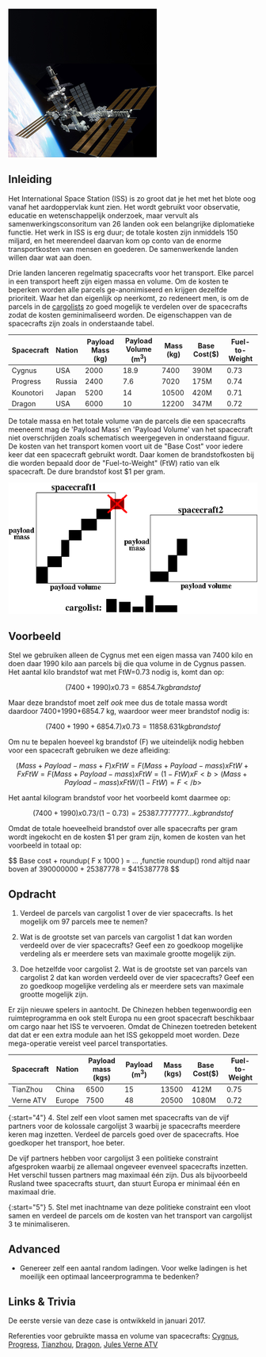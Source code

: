 ![Wo bleiben die Botschaften?](Spacefreight.jpg)

## Inleiding

Het International Space Station (ISS) is zo groot dat je het met het blote oog vanaf het aardoppervlak kunt zien. Het wordt gebruikt voor observatie, educatie en wetenschappelijk onderzoek, maar vervult als samenwerkingsconsoritum van 26 landen ook een belangrijke diplomatieke functie. Het werk in ISS is erg duur; de totale kosten zijn inmiddels 150 miljard, en het meerendeel daarvan kom op conto van de enorme transportkosten van mensen en goederen. De samenwerkende landen willen daar wat aan doen.

Drie landen lanceren regelmatig spacecrafts voor het  transport. Elke parcel in een transport heeft zijn eigen massa en volume. Om de kosten te beperken worden alle parcels ge-anonimiseerd en krijgen dezelfde prioriteit. Waar het dan eigenlijk op neerkomt, zo redeneert men, is om de parcels in de [cargolists](CargoLists.zip) zo goed mogelijk te verdelen over de spacecrafts zodat de kosten geminimaliseerd worden. De eigenschappen van de spacecrafts zijn zoals in onderstaande tabel.

| Spacecraft | Nation | Payload Mass (kg) | Payload Volume (m<sup>3</sup>) | Mass (kg) | Base Cost($) | Fuel-to-Weight |
| --- | --- | --- | --- | --- | --- | --- |
| Cygnus | USA | 2000| 18.9| 7400| 390M| 0.73
| Progress | Russia | 2400 | 7.6 | 7020 | 175M | 0.74
| Kounotori | Japan | 5200 | 14 | 10500 | 420M | 0.71
| Dragon | USA | 6000 | 10 | 12200 | 347M | 0.72

De totale massa en het totale volume van de parcels die een spacecrafts meeneemt mag de 'Payload Mass' en 'Payload Volume' van het spacecraft niet overschrijden zoals schematisch weergegeven in onderstaand figuur. De kosten van het transport komen voort uit de "Base Cost" voor iedere keer dat een spacecraft gebruikt wordt. Daar komen de brandstofkosten bij die worden bepaald door de "Fuel-to-Weight" (FtW) ratio van elk spacecraft. De dure brandstof kost $1 per gram.

![](Spacefreight_pack.png)

## Voorbeeld

Stel we gebruiken alleen de Cygnus met een eigen massa van 7400 kilo en doen daar 1990 kilo aan parcels bij die qua volume in de Cygnus passen. Het aantal kilo brandstof wat met FtW=0.73 nodig is, komt dan op:

$$ (7400+1990) x 0.73 = 6854.7 kg brandstof $$

Maar deze brandstof moet zelf *ook* mee dus de totale massa wordt daardoor 7400+1990+6854.7 kg, waardoor weer meer brandstof nodig is:

$$ (7400+1990+6854.7) x 0.73 = 11858.631 kg brandstof $$

Om nu te bepalen hoeveel kg brandstof (F) we uiteindelijk nodig hebben voor een spacecraft gebruiken we deze afleiding:

$$
    (Mass + Payload-mass + F ) x FtW           = F
    (Mass + Payload-mass)      x FtW + F x FtW = F
    (Mass + Payload-mass)      x FtW           = (1-FtW) x F
    <b>(Mass + Payload-mass)      x FtW / (1-FtW) = F</b>
$$

Het aantal kilogram brandstof voor het voorbeeld komt daarmee op:

$$
    (7400 + 1990) x 0.73 / (1-0.73) = 25387.7777777... kg brandstof
$$

Omdat de totale hoeveelheid brandstof over alle spacecrafts per gram wordt ingekocht en de kosten $1 per gram zijn, komen de kosten van het voorbeeld in totaal op:

$$
    Base cost + roundup( F x 1000 ) = ...          ,functie roundup() rond altijd naar boven af
    390000000 +      25387778       = $415387778
$$

## Opdracht

1. Verdeel de parcels van cargolist 1 over de vier spacecrafts. Is het mogelijk om 97 parcels mee te nemen?


2. Wat is de grootste set van parcels van cargolist 1 dat kan worden verdeeld over de vier spacecrafts? Geef een zo goedkoop mogelijke verdeling als er meerdere sets van maximale grootte mogelijk zijn.


3. Doe hetzelfde voor cargolist 2. Wat is de grootste set van parcels van cargolist 2 dat kan worden verdeeld over de vier spacecrafts? Geef een zo goedkoop mogelijke verdeling als er meerdere sets van maximale grootte mogelijk zijn.


Er zijn nieuwe spelers in aantocht. De Chinezen hebben tegenwoordig een ruimteprogramma en ook stelt Europa nu een groot spacecraft beschikbaar om cargo naar het ISS te vervoeren. Omdat de Chinezen toetreden betekent dat dat er een extra module aan het ISS gekoppeld moet worden. Deze mega-operatie vereist veel parcel transportaties.

| Spacecraft | Nation | Payload mass (kgs) | Payload (m<sup>3</sup>) | Mass (kgs) | Base Cost($) | Fuel-to-Weight |
| --- | --- | --- | --- | --- | --- | --- |
| TianZhou | China | 6500 | 15 | 13500 | 412M | 0.75 |
| Verne ATV | Europe | 7500 | 48 | 20500 | 1080M | 0.72 |

{:start="4"}
4. Stel zelf een vloot samen met spacecrafts van de vijf partners voor de kolossale cargolijst 3 waarbij je spacecrafts meerdere keren mag inzetten. Verdeel de parcels goed over de spacecrafts. Hoe goedkoper het transport, hoe beter.


De vijf partners hebben voor cargolijst 3 een politieke constraint afgesproken waarbij ze allemaal ongeveer evenveel spacecrafts inzetten. Het verschil tussen partners mag maximaal één zijn. Dus als bijvoorbeeld Rusland twee spacecrafts stuurt, dan stuurt Europa er minimaal één en maximaal drie. 

{:start="5"}
5. Stel met inachtname van deze politieke constraint een vloot samen en verdeel de parcels om de kosten van het transport van cargolijst 3 te minimaliseren.

## Advanced

* Genereer zelf een aantal random ladingen. Voor welke ladingen is het moeilijk een optimaal lanceerprogramma te bedenken?


## Links & Trivia

De eerste versie van deze case is ontwikkeld in januari 2017.

Referenties voor gebruikte massa en volume van spacecrafts: [Cygnus](https://en.wikipedia.org/wiki/Cygnus_(spacecraft)), 
[Progress](https://en.wikipedia.org/wiki/Progress_(spacecraft)),
[Tianzhou](https://en.wikipedia.org/wiki/Tianzhou_(spacecraft)),
[Dragon](https://en.wikipedia.org/wiki/SpaceX_Dragon),
[Jules Verne ATV](http://www.spaceflight101.net/atv-spacecraft-information.html)
